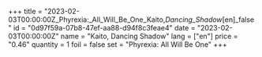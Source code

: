 +++
title = "2023-02-03T00:00:00Z_Phyrexia:_All_Will_Be_One_Kaito,_Dancing_Shadow_[en]_false"
id = "0d97f59a-07b8-47ef-aa88-d94f8c3feae4"
date = "2023-02-03T00:00:00Z"
name = "Kaito, Dancing Shadow"
lang = ["en"]
price = "0.46"
quantity = 1
foil = false
set = "Phyrexia: All Will Be One"
+++
